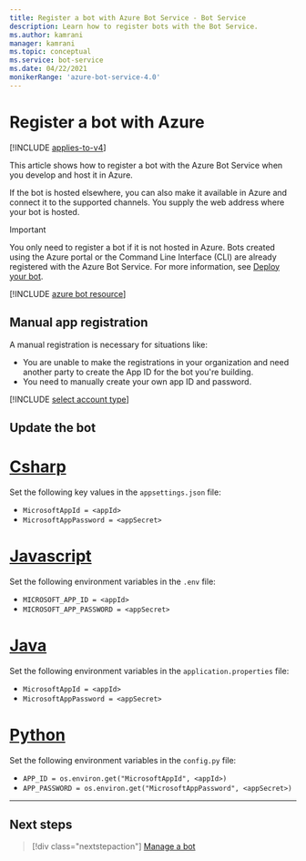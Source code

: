 ```yaml
---
title: Register a bot with Azure Bot Service - Bot Service
description: Learn how to register bots with the Bot Service.
ms.author: kamrani
manager: kamrani
ms.topic: conceptual
ms.service: bot-service
ms.date: 04/22/2021
monikerRange: 'azure-bot-service-4.0'
---
```


# Register a bot with Azure

[!INCLUDE [applies-to-v4](includes/applies-to-v4-current.md)]

This article shows how to register a bot with the Azure Bot Service when you develop and host it in Azure.

If the bot is hosted elsewhere, you can also make it available in Azure and connect it to the supported channels. You supply the web address where your bot is hosted.

> [!IMPORTANT]
> You only need to register a bot if it is not hosted in Azure.
Bots created using the Azure portal or the Command Line Interface (CLI) are already registered with the Azure Bot Service. For more information, see [Deploy your bot](bot-builder-deploy-az-cli.md).

[!INCLUDE [azure bot resource](includes/azure-bot-resource/azure-bot-resource.md)]

<!-- 
## Create a registration application

1. In your browser, navigate to the [Azure portal](https://ms.portal.azure.com). If you do not have a subscription, you can register for a [free account](https://azure.microsoft.com/free/).

1. In the left panel, click **Create a resource**.
1. In the top center search bar, enter *bot*. From the drop-down list select **Bot Channels Registration**.

    ![create bot registration](media/azure-bot-quickstarts/bot-channels-registration-create.png)

1. Click the **Create** button.
1. In the **Bot Channels Registration** form, provide the requested information about your bot as specified in the table below.

    > [!div class="mx-tdBreakAll"]
    >   |Setting |Suggested value|Description|
    >   |---|---|--|
    >   |**Bot name** <img width="200px"/>|\<Your bot's handle><img width="200px"/>|The *bot handle* is a unique identifier for your bot. You can choose a different display name for your bot in the *Settings* blade after the bot has been created.|
    >   |**Subscription**|\<Your subscription>|Select the Azure subscription you want to use.|
    >   |**Resource Group**|\<Your resource group name>|Create a new [resource group](/azure/azure-resource-manager/resource-group-overview#resource-groups) or select an existing one.|
    >   |**Location**|West US|Choose the geographic location for your resource group. It's usually best to choose a location close to you. The location cannot be changed once the resource group is created.|
    >   |**Pricing tier**|F0|Select a pricing tier. You may update the pricing tier at any time. For more information, see [Bot Service pricing](https://azure.microsoft.com/pricing/details/bot-service/).|
    >   |**Messaging endpoint**|https://\<your bot name>.azurewebsites.net/api/messages|Enter the URL for your bot's messaging endpoint. You can leave this field empty since you will enter the required URL after deploying the bot.|
    >   |**Application Insights**|On| Decide if you want to turn [Application Insights](bot-service-manage-analytics.md) **On** or **Off**. If you select **On**, you must also specify a regional location. |
    >   |**App ID and password**| Create App ID and password |Use this option if you need to manually enter a Microsoft App ID and password. See the next section [Manual app registration](#manual-app-registration). Otherwise, a new Microsoft app ID will be created in the registration process. |

1. Leave the *Messaging endpoint* box empty for now. You'll enter the required URL after deploying the bot.
1. Click **Microsoft App ID and password**, highlighted in the screenshot below.  The next steps allow you to create the registration application password and application ID to be used in your bot configuration files `appsettings.json` (.NET), `.env` (Javascript) and `config.py` (Python).

    ![bot registration settings](media/azure-bot-quickstarts/bot-channels-registration-settings.png)

1. Click **Create New**.
1. Click the **Create App ID in the App Registration Portal** link.
1. In the displayed *App registration* window, click the **New registration** tab in the upper left.
1. Enter the name of the bot application you are registering.
1. For the supported account types, select the type based on your requirements. See also [Use bot credentials](bot-service-debug-emulator.md#use-bot-credentials).
1. Click the **Register** button. Once completed, Azure displays the overview page for the application.
1. Copy the **Application (client) ID** value and save it in a file.
1. In the left panel, click **Certificate and secrets**.
1. Under *Client secrets*, click **New client secret**.
1. Add a description to identify this secret from others you might need to create for this app.
1. Set **Expires** to your choosing.
1. Click **Add**.
1. Copy the client secret and save it to a file. Make sure to keep the file in a secure place.
1. Go back to the Bot Channel Registration window and copy the App ID and the Client secret in the Microsoft App ID and Password boxes, respectively.
1. Click **OK**.
1. Click the **Create** button and wait for the resource to be created. It will show in your resources list.

> [!NOTE]
> The registration application will show the Global region even though you selected a different one. This is expected.
-->

## Manual app registration

A manual registration is necessary for situations like:

- You are unable to make the registrations in your organization and need another party to create the App ID for the bot you're building.
- You need to manually create your own app ID and password.

[!INCLUDE [select account type](includes/authentication/auth-account-types.md)]

## Update the bot

# [Csharp](#tab/cshap)

Set the following key values in the `appsettings.json` file:

- `MicrosoftAppId = <appId>`
- `MicrosoftAppPassword = <appSecret>`

# [Javascript](#tab/javascript)

Set the following environment variables in the `.env` file:

- `MICROSOFT_APP_ID = <appId>`
- `MICROSOFT_APP_PASSWORD = <appSecret>`

# [Java](#tab/java)

Set the following environment variables in the `application.properties` file:

- `MicrosoftAppId = <appId>`
- `MicrosoftAppPassword = <appSecret>`

# [Python](#tab/python)

Set the following environment variables in the `config.py` file:

- `APP_ID = os.environ.get("MicrosoftAppId", <appId>)`
- `APP_PASSWORD = os.environ.get("MicrosoftAppPassword", <appSecret>)`

---

<!-- 
## Test the bot

Now that your bot service is created, [test it in Web Chat](v4sdk/abs-quickstart.md#test-the-bot).
-->

## Next steps

> [!div class="nextstepaction"]
> [Manage a bot](bot-service-manage-overview.md)
